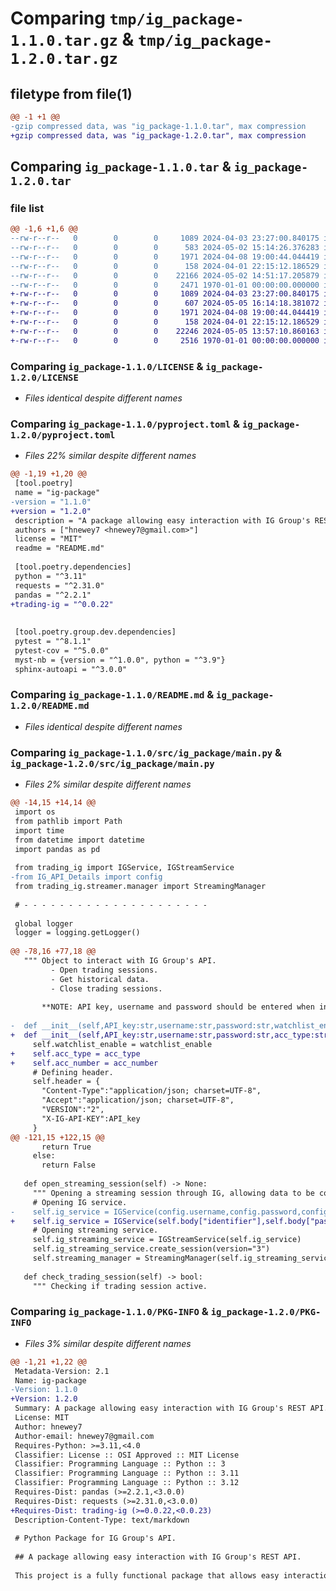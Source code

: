 # Comparing `tmp/ig_package-1.1.0.tar.gz` & `tmp/ig_package-1.2.0.tar.gz`

## filetype from file(1)

```diff
@@ -1 +1 @@
-gzip compressed data, was "ig_package-1.1.0.tar", max compression
+gzip compressed data, was "ig_package-1.2.0.tar", max compression
```

## Comparing `ig_package-1.1.0.tar` & `ig_package-1.2.0.tar`

### file list

```diff
@@ -1,6 +1,6 @@
--rw-r--r--   0        0        0     1089 2024-04-03 23:27:00.840175 ig_package-1.1.0/LICENSE
--rw-r--r--   0        0        0      583 2024-05-02 15:14:26.376283 ig_package-1.1.0/pyproject.toml
--rw-r--r--   0        0        0     1971 2024-04-08 19:00:44.044419 ig_package-1.1.0/README.md
--rw-r--r--   0        0        0      158 2024-04-01 22:15:12.186529 ig_package-1.1.0/src/ig_package/__init__.py
--rw-r--r--   0        0        0    22166 2024-05-02 14:51:17.205879 ig_package-1.1.0/src/ig_package/main.py
--rw-r--r--   0        0        0     2471 1970-01-01 00:00:00.000000 ig_package-1.1.0/PKG-INFO
+-rw-r--r--   0        0        0     1089 2024-04-03 23:27:00.840175 ig_package-1.2.0/LICENSE
+-rw-r--r--   0        0        0      607 2024-05-05 16:14:18.381072 ig_package-1.2.0/pyproject.toml
+-rw-r--r--   0        0        0     1971 2024-04-08 19:00:44.044419 ig_package-1.2.0/README.md
+-rw-r--r--   0        0        0      158 2024-04-01 22:15:12.186529 ig_package-1.2.0/src/ig_package/__init__.py
+-rw-r--r--   0        0        0    22246 2024-05-05 13:57:10.860163 ig_package-1.2.0/src/ig_package/main.py
+-rw-r--r--   0        0        0     2516 1970-01-01 00:00:00.000000 ig_package-1.2.0/PKG-INFO
```

### Comparing `ig_package-1.1.0/LICENSE` & `ig_package-1.2.0/LICENSE`

 * *Files identical despite different names*

### Comparing `ig_package-1.1.0/pyproject.toml` & `ig_package-1.2.0/pyproject.toml`

 * *Files 22% similar despite different names*

```diff
@@ -1,19 +1,20 @@
 [tool.poetry]
 name = "ig-package"
-version = "1.1.0"
+version = "1.2.0"
 description = "A package allowing easy interaction with IG Group's REST API."
 authors = ["hnewey7 <hnewey7@gmail.com>"]
 license = "MIT"
 readme = "README.md"
 
 [tool.poetry.dependencies]
 python = "^3.11"
 requests = "^2.31.0"
 pandas = "^2.2.1"
+trading-ig = "^0.0.22"
 
 
 [tool.poetry.group.dev.dependencies]
 pytest = "^8.1.1"
 pytest-cov = "^5.0.0"
 myst-nb = {version = "^1.0.0", python = "^3.9"}
 sphinx-autoapi = "^3.0.0"
```

### Comparing `ig_package-1.1.0/README.md` & `ig_package-1.2.0/README.md`

 * *Files identical despite different names*

### Comparing `ig_package-1.1.0/src/ig_package/main.py` & `ig_package-1.2.0/src/ig_package/main.py`

 * *Files 2% similar despite different names*

```diff
@@ -14,15 +14,14 @@
 import os
 from pathlib import Path
 import time
 from datetime import datetime
 import pandas as pd
 
 from trading_ig import IGService, IGStreamService
-from IG_API_Details import config
 from trading_ig.streamer.manager import StreamingManager
 
 # - - - - - - - - - - - - - - - - - - - - -
 
 global logger
 logger = logging.getLogger()
 
@@ -78,16 +77,18 @@
   """ Object to interact with IG Group's API.
         - Open trading sessions.
         - Get historical data.
         - Close trading sessions.
 
       **NOTE: API key, username and password should be entered when initialising the IG object."""
 
-  def __init__(self,API_key:str,username:str,password:str,watchlist_enable:bool=False) -> None:
+  def __init__(self,API_key:str,username:str,password:str,acc_type:str,acc_number:str,watchlist_enable:bool=False) -> None:
     self.watchlist_enable = watchlist_enable
+    self.acc_type = acc_type
+    self.acc_number = acc_number
     # Defining header.
     self.header = {
       "Content-Type":"application/json; charset=UTF-8",
       "Accept":"application/json; charset=UTF-8",
       "VERSION":"2",
       "X-IG-API-KEY":API_key
     }
@@ -121,15 +122,15 @@
       return True
     else:
       return False
 
   def open_streaming_session(self) -> None:
     """ Opening a streaming session through IG, allowing data to be collected in real time."""
     # Opening IG service.
-    self.ig_service = IGService(config.username,config.password,config.api_key,config.acc_type,config.acc_number)
+    self.ig_service = IGService(self.body["identifier"],self.body["password"],self.header["X-IG-API-KEY"],self.acc_type,self.acc_number)
     # Opening streaming service.
     self.ig_streaming_service = IGStreamService(self.ig_service)
     self.ig_streaming_service.create_session(version="3")
     self.streaming_manager = StreamingManager(self.ig_streaming_service)
 
   def check_trading_session(self) -> bool:
     """ Checking if trading session active.
```

### Comparing `ig_package-1.1.0/PKG-INFO` & `ig_package-1.2.0/PKG-INFO`

 * *Files 3% similar despite different names*

```diff
@@ -1,21 +1,22 @@
 Metadata-Version: 2.1
 Name: ig-package
-Version: 1.1.0
+Version: 1.2.0
 Summary: A package allowing easy interaction with IG Group's REST API.
 License: MIT
 Author: hnewey7
 Author-email: hnewey7@gmail.com
 Requires-Python: >=3.11,<4.0
 Classifier: License :: OSI Approved :: MIT License
 Classifier: Programming Language :: Python :: 3
 Classifier: Programming Language :: Python :: 3.11
 Classifier: Programming Language :: Python :: 3.12
 Requires-Dist: pandas (>=2.2.1,<3.0.0)
 Requires-Dist: requests (>=2.31.0,<3.0.0)
+Requires-Dist: trading-ig (>=0.0.22,<0.0.23)
 Description-Content-Type: text/markdown
 
 # Python Package for IG Group's API.
 
 ## A package allowing easy interaction with IG Group's REST API.
 
 This project is a fully functional package that allows easy interaction with IG Group's REST API. The main function being to retrieve historical data for later use in backtesting. To do this, key functions were defined for:
```

